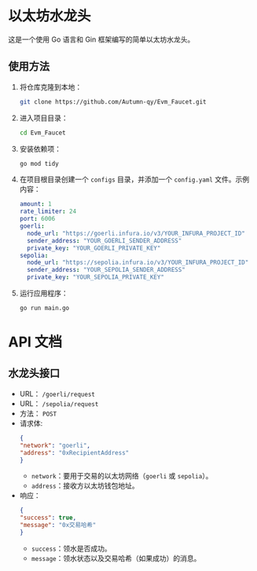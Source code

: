 # 以太坊水龙头

这是一个使用 Go 语言和 Gin 框架编写的简单以太坊水龙头。

## 使用方法

1. 将仓库克隆到本地：
   ```bash
   git clone https://github.com/Autumn-qy/Evm_Faucet.git
   ```
2. 进入项目目录：
    ```bash
   cd Evm_Faucet
    ```

3. 安装依赖项：
    ```bash
   go mod tidy
    ```

4. 在项目根目录创建一个 `configs` 目录，并添加一个 `config.yaml` 文件。示例内容：
    ```yaml
   amount: 1
   rate_limiter: 24
   port: 6006
   goerli:
      node_url: "https://goerli.infura.io/v3/YOUR_INFURA_PROJECT_ID"
      sender_address: "YOUR_GOERLI_SENDER_ADDRESS"
      private_key: "YOUR_GOERLI_PRIVATE_KEY"
   sepolia:
      node_url: "https://sepolia.infura.io/v3/YOUR_INFURA_PROJECT_ID"
      sender_address: "YOUR_SEPOLIA_SENDER_ADDRESS"
      private_key: "YOUR_SEPOLIA_PRIVATE_KEY"
   ```
5. 运行应用程序：
    ```bash
    go run main.go
    ```

# API 文档

## 水龙头接口

- URL： `/goerli/request`
- URL： `/sepolia/request`
- 方法： `POST`
- 请求体:
    ```json
   {
  "network": "goerli",
  "address": "0xRecipientAddress"
  }
   ```
    - `network`：要用于交易的以太坊网络（`goerli` 或 `sepolia`）。
    - `address`：接收方以太坊钱包地址。
- 响应：
   ```json
  {
  "success": true,
  "message": "0x交易哈希"
  }
   ```
    - `success`：领水是否成功。
    - `message`：领水状态以及交易哈希（如果成功）的消息。
